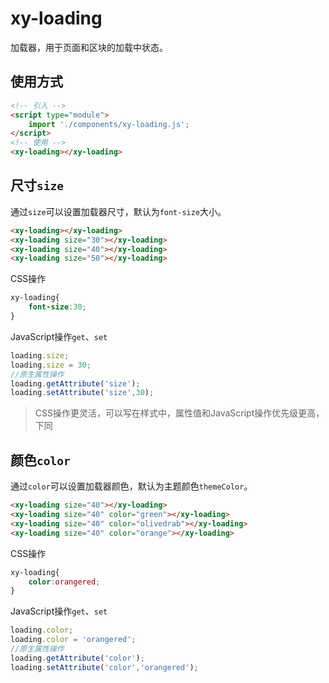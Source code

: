 # xy-loading

加载器，用于页面和区块的加载中状态。

## 使用方式

```html
<!-- 引入 -->
<script type="module">
    import './components/xy-loading.js';
</script>
<!-- 使用 -->
<xy-loading></xy-loading>
```

## 尺寸`size`

通过`size`可以设置加载器尺寸，默认为`font-size`大小。

<xy-loading></xy-loading>
<xy-loading size="30"></xy-loading>
<xy-loading size="40"></xy-loading>
<xy-loading size="50"></xy-loading>

```html
<xy-loading></xy-loading>
<xy-loading size="30"></xy-loading>
<xy-loading size="40"></xy-loading>
<xy-loading size="50"></xy-loading>
```

CSS操作

```css
xy-loading{
    font-size:30;
}
```

JavaScript操作`get`、`set`

```js
loading.size;
loading.size = 30;
//原生属性操作
loading.getAttribute('size');
loading.setAttribute('size',30);
```

> CSS操作更灵活，可以写在样式中，属性值和JavaScript操作优先级更高，下同

## 颜色`color`

通过`color`可以设置加载器颜色，默认为主题颜色`themeColor`。

<xy-loading size="40"></xy-loading>
<xy-loading size="40" color="green"></xy-loading>
<xy-loading size="40" color="olivedrab"></xy-loading>
<xy-loading size="40" color="orange"></xy-loading>

```html
<xy-loading size="40"></xy-loading>
<xy-loading size="40" color="green"></xy-loading>
<xy-loading size="40" color="olivedrab"></xy-loading>
<xy-loading size="40" color="orange"></xy-loading>
```

CSS操作

```css
xy-loading{
    color:orangered;
}
```

JavaScript操作`get`、`set`

```js
loading.color;
loading.color = 'orangered';
//原生属性操作
loading.getAttribute('color');
loading.setAttribute('color','orangered');
```
